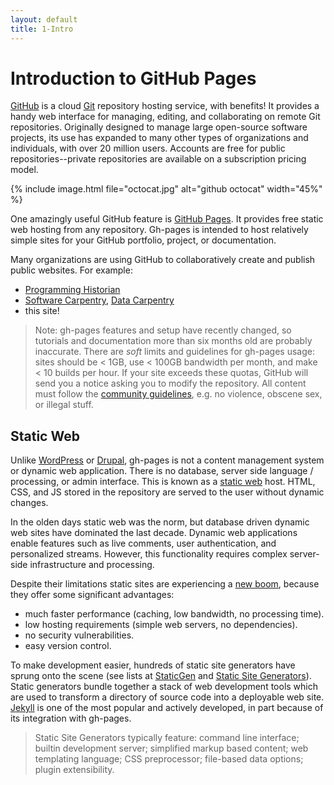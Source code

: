 ```yaml
---
layout: default
title: 1-Intro
---
```


# Introduction to GitHub Pages

[GitHub](https://github.com/) is a cloud [Git](https://git-scm.com/) repository hosting service, with benefits!
It provides a handy web interface for managing, editing, and collaborating on remote Git repositories.
Originally designed to manage large open-source software projects, its use has expanded to many other types of organizations and individuals, with over 20 million users.
Accounts are free for public repositories--private repositories are available on a subscription pricing model.

{% include image.html file="octocat.jpg" alt="github octocat" width="45%" %}

One amazingly useful GitHub feature is [GitHub Pages](https://guides.github.com/features/pages/).
It provides free static web hosting from any repository.
Gh-pages is intended to host relatively simple sites for your GitHub portfolio, project, or documentation.

Many organizations are using GitHub to collaboratively create and publish public websites. 
For example: 
- [Programming Historian](http://programminghistorian.org/)
- [Software Carpentry](https://software-carpentry.org/), [Data Carpentry](http://www.datacarpentry.org/)
- this site!

> Note: gh-pages features and setup have recently changed, so tutorials and documentation more than six months old are probably inaccurate.
> There are *soft* limits and guidelines for gh-pages usage: sites should be < 1GB, use < 100GB bandwidth per month, and make < 10 builds per hour.
> If your site exceeds these quotas, GitHub will send you a notice asking you to modify the repository.
> All content must follow the [community guidelines](https://help.github.com/articles/github-community-guidelines/), e.g. no violence, obscene sex, or illegal stuff.

## Static Web

Unlike [WordPress](https://wordpress.com/) or [Drupal](https://www.drupal.org/), gh-pages is not a content management system or dynamic web application.
There is no database, server side language / processing, or admin interface.
This is known as a [static web](https://en.wikipedia.org/wiki/Static_web_page) host. 
HTML, CSS, and JS stored in the repository are served to the user without dynamic changes.

In the olden days static web was the norm, but database driven dynamic web sites have dominated the last decade.
Dynamic web applications enable features such as live comments, user authentication, and personalized streams. 
However, this functionality requires complex server-side infrastructure and processing.

Despite their limitations static sites are experiencing a [new boom](https://www.smashingmagazine.com/2015/11/modern-static-website-generators-next-big-thing/), because they offer some significant advantages:
- much faster performance (caching, low bandwidth, no processing time).
- low hosting requirements (simple web servers, no dependencies).
- no security vulnerabilities.
- easy version control.

To make development easier, hundreds of static site generators have sprung onto the scene (see lists at [StaticGen](https://www.staticgen.com/) and [Static Site Generators](https://staticsitegenerators.net/)).
Static generators bundle together a stack of web development tools which are used to transform a directory of source code into a deployable web site.
[Jekyll](https://jekyllrb.com/) is one of the most popular and actively developed, in part because of its integration with gh-pages.

> Static Site Generators typically feature: command line interface; builtin development server; simplified markup based content; web templating language; CSS preprocessor; file-based data options; plugin extensibility. 
